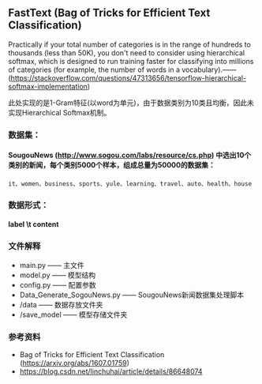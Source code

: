 ## FastText (Bag of Tricks for Efficient Text Classification)

Practically if your total number of categories is in the range of hundreds to thousands (less than 50K), you don't need to consider using hierarchical softmax, which is designed to run training faster for classifying into millions of categories (for example, the number of words in a vocabulary).——(https://stackoverflow.com/questions/47313656/tensorflow-hierarchical-softmax-implementation)

此处实现的是1-Gram特征(以word为单元)，由于数据类别为10类且均衡，因此未实现Hierarchical Softmax机制。


### 数据集：
#### SougouNews (http://www.sogou.com/labs/resource/cs.php) 中选出10个类别的新闻，每个类别5000个样本，组成总量为50000的数据集：
    it、women、business、sports、yule、learning、travel、auto、health、house


### 数据形式：
#### label \t content


### 文件解释
* main.py —— 主文件
* model.py —— 模型结构
* config.py —— 配置参数
* Data_Generate_SogouNews.py —— SougouNews新闻数据集处理脚本
* /data —— 数据存放文件夹
* /save_model —— 模型存储文件夹


### 参考资料
* Bag of Tricks for Efficient Text Classification (https://arxiv.org/abs/1607.01759)
* https://blog.csdn.net/linchuhai/article/details/86648074

